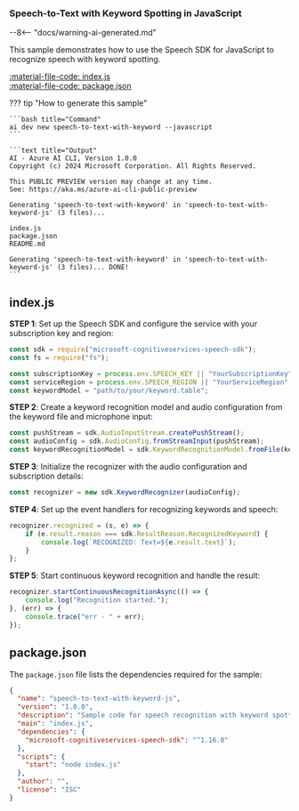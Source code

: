 ### Speech-to-Text with Keyword Spotting in JavaScript

--8<-- "docs/warning-ai-generated.md"

This sample demonstrates how to use the Speech SDK for JavaScript to recognize speech with keyword spotting.

[:material-file-code: index.js](./samples/speech-to-text-with-keyword-js/index.js)  
[:material-file-code: package.json](./samples/speech-to-text-with-keyword-js/package.json)  

??? tip "How to generate this sample"

    ```bash title="Command"
    ai dev new speech-to-text-with-keyword --javascript
    ```

    ```text title="Output"
    AI - Azure AI CLI, Version 1.0.0
    Copyright (c) 2024 Microsoft Corporation. All Rights Reserved.

    This PUBLIC PREVIEW version may change at any time.
    See: https://aka.ms/azure-ai-cli-public-preview

    Generating 'speech-to-text-with-keyword' in 'speech-to-text-with-keyword-js' (3 files)...

    index.js
    package.json
    README.md

    Generating 'speech-to-text-with-keyword' in 'speech-to-text-with-keyword-js' (3 files)... DONE!
    ```

## index.js

**STEP 1**: Set up the Speech SDK and configure the service with your subscription key and region:

```javascript title="index.js"
const sdk = require("microsoft-cognitiveservices-speech-sdk");
const fs = require("fs");

const subscriptionKey = process.env.SPEECH_KEY || "YourSubscriptionKey";
const serviceRegion = process.env.SPEECH_REGION || "YourServiceRegion";
const keywordModel = "path/to/your/keyword.table";
```

**STEP 2**: Create a keyword recognition model and audio configuration from the keyword file and microphone input:

```javascript title="index.js"
const pushStream = sdk.AudioInputStream.createPushStream();
const audioConfig = sdk.AudioConfig.fromStreamInput(pushStream);
const keywordRecognitionModel = sdk.KeywordRecognitionModel.fromFile(keywordModel);
```

**STEP 3**: Initialize the recognizer with the audio configuration and subscription details:

```javascript title="index.js"
const recognizer = new sdk.KeywordRecognizer(audioConfig);
```

**STEP 4**: Set up the event handlers for recognizing keywords and speech:

```javascript title="index.js"
recognizer.recognized = (s, e) => {
    if (e.result.reason === sdk.ResultReason.RecognizedKeyword) {
        console.log(`RECOGNIZED: Text=${e.result.text}`);
    }
};
```

**STEP 5**: Start continuous keyword recognition and handle the result:

```javascript title="index.js"
recognizer.startContinuousRecognitionAsync(() => {
    console.log("Recognition started.");
}, (err) => {
    console.trace("err - " + err);
});
```

## package.json

The `package.json` file lists the dependencies required for the sample:

```json title="package.json"
{
  "name": "speech-to-text-with-keyword-js",
  "version": "1.0.0",
  "description": "Sample code for speech recognition with keyword spotting using Azure Speech SDK in JavaScript",
  "main": "index.js",
  "dependencies": {
    "microsoft-cognitiveservices-speech-sdk": "^1.16.0"
  },
  "scripts": {
    "start": "node index.js"
  },
  "author": "",
  "license": "ISC"
}
```